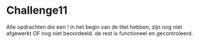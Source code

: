 # Challenge11
Alle opdrachten die een ! in het begin van de titel hebben, zijn nog niet afgewerkt OF nog niet beoordeeld. de rest is functioneel en gecontroleerd.
